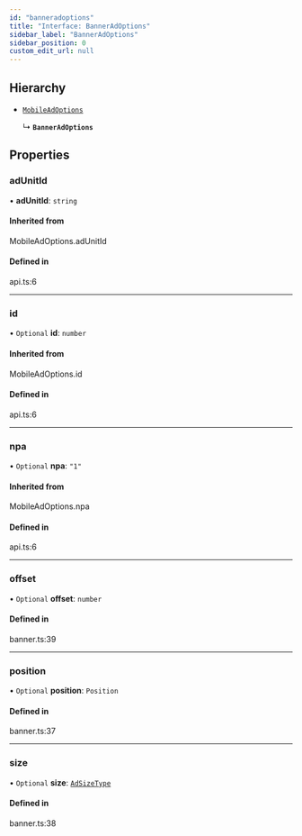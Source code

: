 ```yaml
---
id: "banneradoptions"
title: "Interface: BannerAdOptions"
sidebar_label: "BannerAdOptions"
sidebar_position: 0
custom_edit_url: null
---
```


## Hierarchy

- [`MobileAdOptions`](../index.md#mobileadoptions)

  ↳ **`BannerAdOptions`**

## Properties

### adUnitId

• **adUnitId**: `string`

#### Inherited from

MobileAdOptions.adUnitId

#### Defined in

api.ts:6

___

### id

• `Optional` **id**: `number`

#### Inherited from

MobileAdOptions.id

#### Defined in

api.ts:6

___

### npa

• `Optional` **npa**: ``"1"``

#### Inherited from

MobileAdOptions.npa

#### Defined in

api.ts:6

___

### offset

• `Optional` **offset**: `number`

#### Defined in

banner.ts:39

___

### position

• `Optional` **position**: `Position`

#### Defined in

banner.ts:37

___

### size

• `Optional` **size**: [`AdSizeType`](../enums/adsizetype.md)

#### Defined in

banner.ts:38
